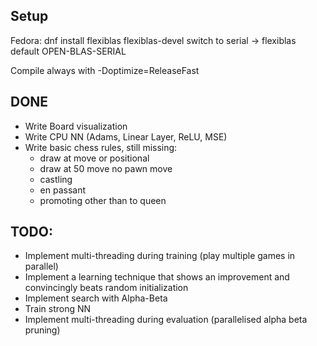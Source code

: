 ## Setup
Fedora:
dnf install flexiblas flexiblas-devel
switch to serial -> flexiblas default OPEN-BLAS-SERIAL 

Compile always with -Doptimize=ReleaseFast


## DONE
- Write Board visualization
- Write CPU NN (Adams, Linear Layer, ReLU, MSE)
- Write basic chess rules, still missing:
    - draw at move or positional 
    - draw at 50 move no pawn move
    - castling
    - en passant
    - promoting other than to queen 

## TODO:
- Implement multi-threading during training (play multiple games in parallel)
- Implement a learning technique that shows an improvement and convincingly beats random initialization
- Implement search with Alpha-Beta
- Train strong NN
- Implement multi-threading during evaluation (parallelised alpha beta pruning)
